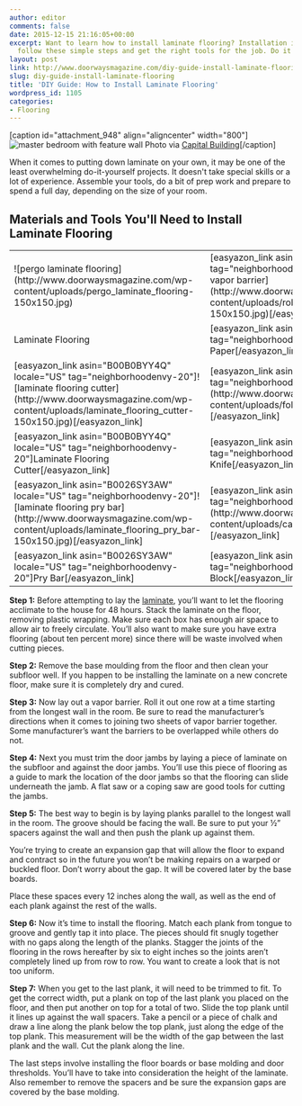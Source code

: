 ```yaml
---
author: editor
comments: false
date: 2015-12-15 21:16:05+00:00
excerpt: Want to learn how to install laminate flooring? Installation is easy! Just
  follow these simple steps and get the right tools for the job. Do it Yourself!
layout: post
link: http://www.doorwaysmagazine.com/diy-guide-install-laminate-flooring/
slug: diy-guide-install-laminate-flooring
title: 'DIY Guide: How to Install Laminate Flooring'
wordpress_id: 1105
categories:
- Flooring
---
```


[caption id="attachment_948" align="aligncenter" width="800"]![master bedroom with feature wall](http://www.doorwaysmagazine.com/wp-content/uploads/master_bedroom_02.jpg) Photo via [Capital Building](http://www.houzz.com/photos/2910584/SOUTH-COOGEE-House-contemporary-bedroom-sydney)[/caption]

When it comes to putting down laminate on your own, it may be one of the least overwhelming do-it-yourself projects.  It doesn't take special skills or a lot of experience.  Assemble your tools, do a bit of prep work and prepare to spend a full day, depending on the size of your room.



## Materials and Tools You'll Need to Install Laminate Flooring



<table style="width:100%" >
<tr >

<td >![pergo laminate flooring](http://www.doorwaysmagazine.com/wp-content/uploads/pergo_laminate_flooring-150x150.jpg)
</td>

<td >[easyazon_link asin="B001CXYYVA" locale="US" tag="neighborhoodenvy-20"]![roberts underlayment vapor barrier](http://www.doorwaysmagazine.com/wp-content/uploads/roberts_underlayment_vapor_barrier-150x150.jpg)[/easyazon_link]
</td> 

<td >[easyazon_link asin="B00DRZTXA8" locale="US" tag="neighborhoodenvy-20"]![laminte flooring spacers](http://www.doorwaysmagazine.com/wp-content/uploads/laminte_flooring_spacers-150x150.jpg)[/easyazon_link]
</td>

<td >[easyazon_link asin="B000HSGPSQ" locale="US" tag="neighborhoodenvy-20"]![stanley fatmax claw hammer](http://www.doorwaysmagazine.com/wp-content/uploads/stanley_fatmax_claw_hammer-150x150.jpg)[/easyazon_link]
</td>
</tr>
<tr >

<td >Laminate Flooring
</td>

<td >[easyazon_link asin="B001CXYYVA" locale="US" tag="neighborhoodenvy-20"]Vapor Barrier Paper[/easyazon_link]
</td> 

<td >[easyazon_link asin="B00DRZTXA8" locale="US" tag="neighborhoodenvy-20"]Spacers[/easyazon_link]
</td>

<td >[easyazon_link asin="B000HSGPSQ" locale="US" tag="neighborhoodenvy-20"]Hammer[/easyazon_link]
</td>
</tr>
<tr >


<td >[easyazon_link asin="B00B0BYY4Q" locale="US" tag="neighborhoodenvy-20"]![laminate flooring cutter](http://www.doorwaysmagazine.com/wp-content/uploads/laminate_flooring_cutter-150x150.jpg)[/easyazon_link]
</td>

<td >[easyazon_link asin="B0051QIBGI" locale="US" tag="neighborhoodenvy-20"]![folding utility knife](http://www.doorwaysmagazine.com/wp-content/uploads/folding_utility_knife-150x150.jpg)[/easyazon_link]
</td>

<td >[easyazon_link asin="B00005A1JN" locale="US" tag="neighborhoodenvy-20"]![stanley 15 inch hand saw](http://www.doorwaysmagazine.com/wp-content/uploads/stanley_15_inch_hand_saw-150x150.jpg)[/easyazon_link]
</td> 

<td >[easyazon_link asin="B00002X222" locale="US" tag="neighborhoodenvy-20"]![stanley coping saw](http://www.doorwaysmagazine.com/wp-content/uploads/stanley_coping_saw-150x150.jpg)[/easyazon_link]
</td>

</tr>
<tr >

<td >[easyazon_link asin="B00B0BYY4Q" locale="US" tag="neighborhoodenvy-20"]Laminate Flooring Cutter[/easyazon_link]
</td>

<td >[easyazon_link asin="B0051QIBGI" locale="US" tag="neighborhoodenvy-20"]Utility Knife[/easyazon_link]
</td>

<td >[easyazon_link asin="B00005A1JN" locale="US" tag="neighborhoodenvy-20"]Hand Saw[/easyazon_link]
</td> 

<td >[easyazon_link asin="B00002X222" locale="US" tag="neighborhoodenvy-20"]Coping Saw[/easyazon_link]
</td>
</tr>
<tr >

<td >[easyazon_link asin="B0026SY3AW" locale="US" tag="neighborhoodenvy-20"]![laminate flooring pry bar](http://www.doorwaysmagazine.com/wp-content/uploads/laminate_flooring_pry_bar-150x150.jpg)[/easyazon_link]
</td>

<td >[easyazon_link asin="B00DRZU1QS" locale="US" tag="neighborhoodenvy-20"]![cal flor tapping block](http://www.doorwaysmagazine.com/wp-content/uploads/cal_flor_tapping_block-150x150.jpg)[/easyazon_link]
</td> 

<td >[easyazon_link asin="B00002PV66" locale="US" tag="neighborhoodenvy-20"]![best tape measure stanley faxmax](http://www.doorwaysmagazine.com/wp-content/uploads/best_tape_measure_stanley_faxmax-150x150.jpg)[/easyazon_link]
</td>
</tr>
<tr >

<td >[easyazon_link asin="B0026SY3AW" locale="US" tag="neighborhoodenvy-20"]Pry Bar[/easyazon_link]
</td>

<td >[easyazon_link asin="B00DRZU1QS" locale="US" tag="neighborhoodenvy-20"]Tapping Block[/easyazon_link]
</td> 

<td >[easyazon_link asin="B00002PV66" locale="US" tag="neighborhoodenvy-20"]Tape Measure[/easyazon_link]
</td>
</tr>
</table>

**Step 1:** Before attempting to lay the [laminate](http://en.wikipedia.org/wiki/Laminate_flooring), you’ll want to let the flooring acclimate to the house for 48 hours.  Stack the laminate on the floor, removing plastic wrapping.  Make sure each box has enough air space to allow air to freely circulate.  You’ll also want to make sure you have extra flooring (about ten percent more) since there will be waste involved when cutting pieces.

**Step 2:** Remove the base moulding from the floor and then clean your subfloor well.  If you happen to be installing the laminate on a new concrete floor, make sure it is completely dry and cured.

**Step 3:** Now lay out a vapor barrier.  Roll it out one row at a time starting from the longest wall in the room.  Be sure to read the manufacturer’s directions when it comes to joining two sheets of vapor barrier together.  Some manufacturer’s want the barriers to be overlapped while others do not.

**Step 4:**  Next you must trim the door jambs by laying a piece of laminate on the subfloor and against the door jambs.  You’ll use this piece of flooring as a guide to mark the location of the door jambs so that the flooring can slide underneath the jamb.  A flat saw or a coping saw are good tools for cutting the jambs.  

**Step 5:** The best way to begin is by laying planks parallel to the longest wall in the room.  The groove should be facing the wall.  Be sure to put your ½” spacers against the wall and then push the plank up against them.  

You’re trying to create an expansion gap that will allow the floor to expand and contract so in the future you won’t be making repairs on a warped or buckled floor.  Don’t worry about the gap.  It will be covered later by the base boards.  

Place these spaces every 12 inches along the wall, as well as the end of each plank against the rest of the walls.

**Step 6:** Now it’s time to install the flooring.  Match each plank from tongue to groove and gently tap it into place.  The pieces should fit snugly together with no gaps along the length of the planks. Stagger the joints of the flooring in the rows hereafter by six to eight inches so the joints aren’t completely lined up from row to row.  You want to create a look that is not too uniform.

**Step 7:** When you get to the last plank, it will need to be trimmed to fit.  To get the correct width, put a plank on top of the last plank you placed on the floor, and then put another on top for a total of two.  Slide the top plank until it lines up against the wall spacers.  Take a pencil or a piece of chalk and draw a line along the plank below the top plank, just along the edge of the top plank.  This measurement will be the width of the gap between the last plank and the wall.  Cut the plank along the line.

The last steps involve installing the floor boards or base molding and door thresholds.  You’ll have to take into consideration the height of the laminate.  Also remember to remove the spacers and be sure the expansion gaps are covered by the base molding.
